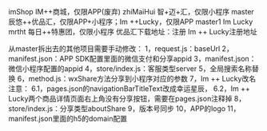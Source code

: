 imShop 		IM++商城，仅限APP(废弃)
zhiMaiHui	智+迈+汇，仅限小程序
master		辰悠++优品汇，仅限APP+小程序；Im ++Lucky，仅限APP
master1		Im Lucky
mrtht		每日++特惠团，仅限小程序
优品汇下载地址：[](http://web.vyunmall.com)注册[](http://web.vyunmall.com/register.html)
Im ++ Lucky注册地址[](http://web.youmall.vip/register.html)

从master拆出去的其他项目需要手动修改：
1，request.js：baseUrl
2，manifest.json：APP SDK配置里面的微信支付和分享appid
3，manifest.json：微信小程序配置的appid
4，store/index.js：客服类型server
5，全局搜索名称替换
6，method.js：wxShare方法分享到小程序对应的参数
7，Im ++ Lucky改名注意：
	6.1，pages.json的navigationBarTitleText改成幸运星辰，
	6.2，Im ++ Lucky两个商品详情页面右上角没有分享按钮，需要在pages.json注释掉
8，store/index.js：分享类型aboutShare
9，版本号同步
10，APP的logo
11，manifest.json里面的h5的domain配置